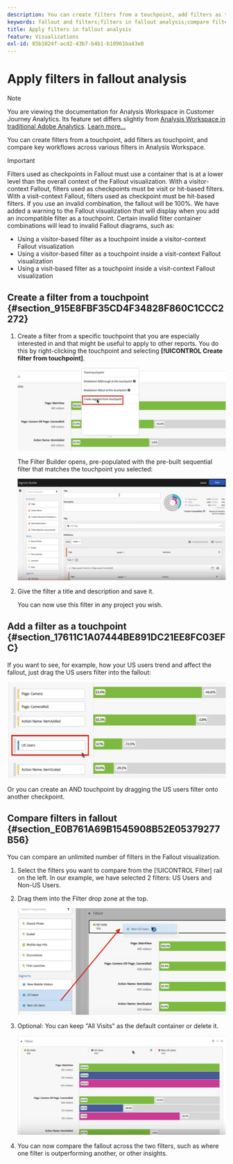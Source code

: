 ```yaml
---
description: You can create filters from a touchpoint, add filters as touchpoint, and compare key workflows across various filters in Analysis Workspace.
keywords: fallout and filters;filters in fallout analysis;compare filters in fallout
title: Apply filters in fallout analysis
feature: Visualizations
exl-id: 85b1024f-acd2-43b7-b4b1-b10961ba43e8
---
```

# Apply filters in fallout analysis

>[!NOTE]
>
>You are viewing the documentation for Analysis Workspace in Customer Journey Analytics. Its feature set differs slightly from [Analysis Workspace in traditional Adobe Analytics](https://experienceleague.adobe.com/docs/analytics/analyze/analysis-workspace/home.html). [Learn more...](/help/getting-started/cja-aa.md)

You can create filters from a touchpoint, add filters as touchpoint, and compare key workflows across various filters in Analysis Workspace.

>[!IMPORTANT]
>
>Filters used as checkpoints in Fallout must use a container that is at a lower level than the overall context of the Fallout visualization. With a visitor-context Fallout, filters used as checkpoints must be visit or hit-based filters. With a visit-context Fallout, filters used as checkpoint must be hit-based filters. If you use an invalid combination, the fallout will be 100%. We have added a warning to the Fallout visualization that will display when you add an incompatible filter as a touchpoint. Certain invalid filter container combinations will lead to invalid Fallout diagrams, such as:

* Using a visitor-based filter as a touchpoint inside a visitor-context Fallout visualization
* Using a visitor-based filter as a touchpoint inside a visit-context Fallout visualization
* Using a visit-based filter as a touchpoint inside a visit-context Fallout visualization

## Create a filter from a touchpoint {#section_915E8FBF35CD4F34828F860C1CCC2272}

1. Create a filter from a specific touchpoint that you are especially interested in and that might be useful to apply to other reports. You do this by right-clicking the touchpoint and selecting **[!UICONTROL Create filter from touchpoint]**.

   ![](assets/segment-from-touchpoint.png)

   The Filter Builder opens, pre-populated with the pre-built sequential filter that matches the touchpoint you selected:

   ![](assets/segment-builder.png)

1. Give the filter a title and description and save it.

   You can now use this filter in any project you wish.

## Add a filter as a touchpoint {#section_17611C1A07444BE891DC21EE8FC03EFC}

If you want to see, for example, how your US users trend and affect the fallout, just drag the US users filter into the fallout:

![](assets/segment-touchpoint.png)

Or you can create an AND touchpoint by dragging the US users filter onto another checkpoint.

## Compare filters in fallout {#section_E0B761A69B1545908B52E05379277B56}

You can compare an unlimited number of filters in the Fallout visualization.

1. Select the filters you want to compare from the [!UICONTROL Filter] rail on the left. In our example, we have selected 2 filters: US Users and Non-US Users.
1. Drag them into the Filter drop zone at the top.

   ![](assets/segment-drop.png)

1. Optional: You can keep "All Visits" as the default container or delete it.

   ![](assets/seg-compare.png)

1. You can now compare the fallout across the two filters, such as where one filter is outperforming another, or other insights.
